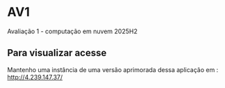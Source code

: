 # AV1
Avaliação 1 - computação em nuvem 2025H2

## Para visualizar acesse
Mantenho uma instância de uma versão aprimorada dessa aplicação em : http://4.239.147.37/
